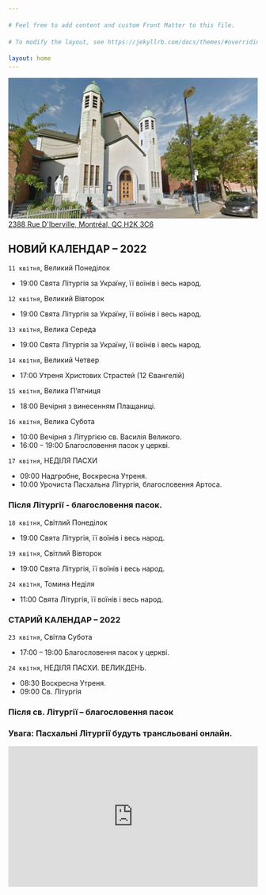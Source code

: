 ```yaml
---

# Feel free to add content and custom Front Matter to this file.

# To modify the layout, see https://jekyllrb.com/docs/themes/#overriding-theme-defaults

layout: home
---
```

![Church](assets/img/church_1.jpg)
[2388 Rue D'Iberville, Montréal, QC H2K 3C6](https://goo.gl/maps/bzQcvRP5gcxKyXX1A)

## НОВИЙ КАЛЕНДАР – 2022

`11 квітня`, Великий Понеділок

* 19:00 Свята Літургія за Україну, її воїнів і весь народ.

`12 квітня`, Великий Вівторок

* 19:00 Свята Літургія за Україну, її воїнів і весь народ.

`13 квітня`, Велика Середа

* 19:00 Свята Літургія за Україну, її воїнів і весь народ.

`14 квітня`, Великий Четвер

* 17:00 Утреня Христових Страстей (12 Євангелій)

`15 квітня`, Велика П’ятниця

* 18:00 Вечірня з винесенням Плащаниці.

`16 квітня`, Велика Субота

* 10:00 Вечірня з Літургією св. Василія Великого.
* 16:00 – 19:00 Благословення пасок у церкві.

`17 квітня`, НЕДІЛЯ ПАСХИ

* 09:00 Надгробне, Воскресна Утреня.
* 10:00 Урочиста Пасхальна Літургія, благословення Артоса.

### Після Літургії - благословення пасок.

`18 квітня`, Світлий Понеділок

* 19:00 Свята Літургія, її воїнів і весь народ.

`19 квітня`, Світлий Вівторок

* 19:00 Свята Літургія, її воїнів і весь народ.

`24 квітня`, Томина Неділя

* 11:00 Свята Літургія, її воїнів і весь народ.

### СТАРИЙ КАЛЕНДАР – 2022

`23 квітня`, Світла Субота

* 17:00 – 19:00 Благословення пасок у церкві.

`24 квітня`, НЕДІЛЯ ПАСХИ. ВЕЛИКДЕНЬ.

* 08:30 Воскресна Утреня.
* 09:00 Св. Літургія

### Після св. Літургії – благословення пасок

### Увага: Пасхальні Літургії будуть трансльовані онлайн.

<div style="position: relative;
  overflow: hidden;
  width: 100%;
  padding-top: 56.25%;">
    <iframe style="position: absolute;
top: 0;
left: 0;
bottom: 0;
right: 0;
width: 100%;
height: 100%;" src="https://www.youtube.com/embed/YK1-bxgVvSw?&autoplay=1" frameborder="0"></iframe>
</div>
